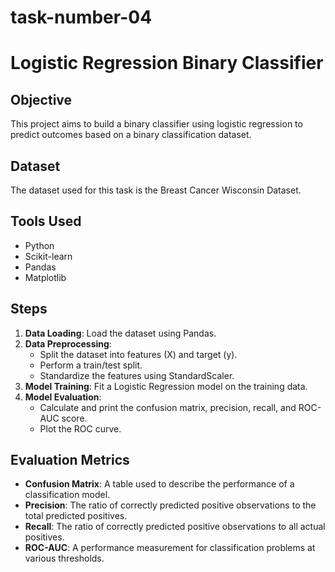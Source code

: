 # task-number-04
# Logistic Regression Binary Classifier

## Objective
This project aims to build a binary classifier using logistic regression to predict outcomes based on a binary classification dataset.

## Dataset
The dataset used for this task is the Breast Cancer Wisconsin Dataset.

## Tools Used
- Python
- Scikit-learn
- Pandas
- Matplotlib

## Steps
1. **Data Loading**: Load the dataset using Pandas.
2. **Data Preprocessing**:
   - Split the dataset into features (X) and target (y).
   - Perform a train/test split.
   - Standardize the features using StandardScaler.
3. **Model Training**: Fit a Logistic Regression model on the training data.
4. **Model Evaluation**:
   - Calculate and print the confusion matrix, precision, recall, and ROC-AUC score.
   - Plot the ROC curve.

## Evaluation Metrics
- **Confusion Matrix**: A table used to describe the performance of a classification model.
- **Precision**: The ratio of correctly predicted positive observations to the total predicted positives.
- **Recall**: The ratio of correctly predicted positive observations to all actual positives.
- **ROC-AUC**: A performance measurement for classification problems at various thresholds.


